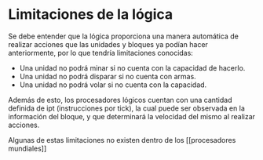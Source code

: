 # Limitaciones de la lógica

Se debe entender que la lógica proporciona una manera automática de realizar acciones que las unidades y bloques ya podían hacer anteriormente, por lo que tendría limitaciones conocidas:

* Una unidad no podrá minar si no cuenta con la capacidad de hacerlo.
* Una unidad no podrá disparar si no cuenta con armas.
* Una unidad no podrá volar si no cuenta con la capacidad.

Además de esto, los procesadores lógicos cuentan con una cantidad definida de ipt (instrucciones por tick), la cual puede ser observada en la información del bloque, y que determinará la velocidad del mismo al realizar acciones.

Algunas de estas limitaciones no existen dentro de los [[procesadores mundiales]]